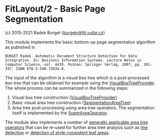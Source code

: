 FitLayout/2 - Basic Page Segmentation
=====================================

(c) 2015-2021 Radek Burget (burgetr@fit.vutbr.cz)

This module implements the basic bottom-up page segmentation algorithm as published in 

```
BURGET Radek. Automatic Document Structure Detection for Data Integration. In: Business Information Systems. Lecture Notes in Computer Science, vol. 4439. Poznan: Springer Verlag, 2007, pp. 391-397. ISBN 978-3-540-72034-8.
```

The input of the algorithm is a *visual box tree* which is a post-processed *box tree* that can be obtained for example using the [VisualBoxTreeProvider](https://github.com/FitLayout/FitLayout/blob/main/fitlayout-core/src/main/java/cz/vutbr/fit/layout/provider/VisualBoxTreeProvider.java). The whole process can be summarized in the following steps:

1. Visual box tree construction ([VisualBoxTreeProvider](https://github.com/FitLayout/FitLayout/blob/main/fitlayout-core/src/main/java/cz/vutbr/fit/layout/provider/VisualBoxTreeProvider.java)) 
2. Basic visual area tree construction ([SegmentationAreaTree](https://github.com/FitLayout/FitLayout/blob/main/fitlayout-segm-base/src/main/java/cz/vutbr/fit/layout/segm/SegmentationAreaTree.java))
3. Area tree post-processing using area tree operators. The segmentation itself is implemented by the [SuperAreaOperator](https://github.com/FitLayout/FitLayout/blob/main/fitlayout-segm-base/src/main/java/cz/vutbr/fit/layout/segm/op/SuperAreaOperator.java).

The module also implements a number of [generally applicable area tree operators](https://github.com/FitLayout/FitLayout/tree/main/fitlayout-segm-base/src/main/java/cz/vutbr/fit/layout/segm/op) that can be re-used for further area tree analysis such as [line detection](https://github.com/FitLayout/FitLayout/blob/main/fitlayout-segm-base/src/main/java/cz/vutbr/fit/layout/segm/op/FindLineOperator.java) or [detection of style-consistent leaf areas](https://github.com/FitLayout/FitLayout/blob/main/fitlayout-segm-base/src/main/java/cz/vutbr/fit/layout/segm/op/HomogeneousLeafOperator.java).
